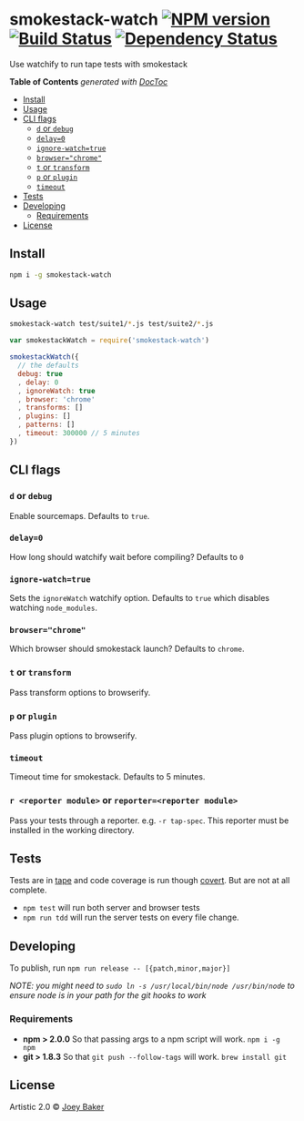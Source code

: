 # smokestack-watch [![NPM version][npm-image]][npm-url] [![Build Status][travis-image]][travis-url] [![Dependency Status][daviddm-url]][daviddm-image]

Use watchify to run tape tests with smokestack

<!-- START doctoc generated TOC please keep comment here to allow auto update -->
<!-- DON'T EDIT THIS SECTION, INSTEAD RE-RUN doctoc TO UPDATE -->
**Table of Contents**  *generated with [DocToc](http://doctoc.herokuapp.com/)*

- [Install](#install)
- [Usage](#usage)
- [CLI flags](#cli-flags)
  - [`d` or `debug`](#d-or-debug)
  - [`delay=0`](#delay=0)
  - [`ignore-watch=true`](#ignore-watch=true)
  - [`browser="chrome"`](#browser=chrome)
  - [`t` or `transform`](#t-or-transform)
  - [`p` or `plugin`](#p-or-plugin)
  - [`timeout`](#timeout)
- [Tests](#tests)
- [Developing](#developing)
  - [Requirements](#requirements)
- [License](#license)

<!-- END doctoc generated TOC please keep comment here to allow auto update -->

## Install

```sh
npm i -g smokestack-watch
```


## Usage

```sh
smokestack-watch test/suite1/*.js test/suite2/*.js
```

```js
var smokestackWatch = require('smokestack-watch')

smokestackWatch({
  // the defaults
  debug: true
  , delay: 0
  , ignoreWatch: true
  , browser: 'chrome'
  , transforms: []
  , plugins: []
  , patterns: []
  , timeout: 300000 // 5 minutes
})
```

## CLI flags
### `d` or `debug`
Enable sourcemaps. Defaults to `true`.

### `delay=0`
How long should watchify wait before compiling? Defaults to `0`

### `ignore-watch=true`
Sets the `ignoreWatch` watchify option. Defaults to `true` which disables watching `node_modules`.

### `browser="chrome"`
Which browser should smokestack launch? Defaults to `chrome`.

### `t` or `transform`
Pass transform options to browserify.

### `p` or `plugin`
Pass plugin options to browserify.

### `timeout`
Timeout time for smokestack. Defaults to 5 minutes.

### `r <reporter module>` or `reporter=<reporter module>`
Pass your tests through a reporter. e.g. `-r tap-spec`. This reporter must be installed in the working directory.

## Tests
Tests are in [tape](https://github.com/substack/tape) and code coverage is run though [covert](https://github.com/substack/covert). But are not at all complete.

* `npm test` will run both server and browser tests
* `npm run tdd` will run the server tests on every file change.

## Developing
To publish, run `npm run release -- [{patch,minor,major}]`

_NOTE: you might need to `sudo ln -s /usr/local/bin/node /usr/bin/node` to ensure node is in your path for the git hooks to work_

### Requirements
* **npm > 2.0.0** So that passing args to a npm script will work. `npm i -g npm`
* **git > 1.8.3** So that `git push --follow-tags` will work. `brew install git`

## License

Artistic 2.0 © [Joey Baker](https://byjoeybaker.com)


[npm-url]: https://npmjs.org/package/smokestack-watch
[npm-image]: https://badge.fury.io/js/smokestack-watch.svg
[travis-url]: https://travis-ci.org/joeybaker/smokestack-watch
[travis-image]: https://travis-ci.org/joeybaker/smokestack-watch.svg?branch=master
[daviddm-url]: https://david-dm.org/joeybaker/smokestack-watch.svg?theme=shields.io
[daviddm-image]: https://david-dm.org/joeybaker/smokestack-watch
